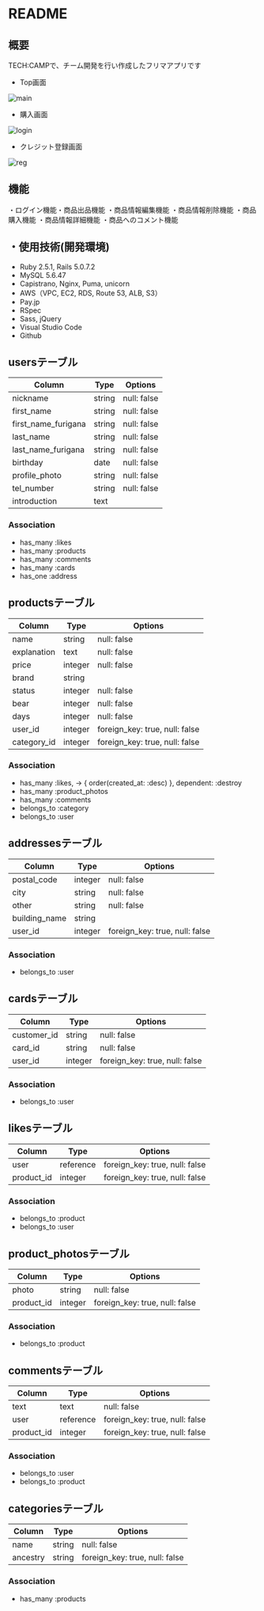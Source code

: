 # README

## 概要
TECH:CAMPで、チーム開発を行い作成したフリマアプリです
* Top画面

![main](https://user-images.githubusercontent.com/63226783/86332392-6fc3da00-bc85-11ea-8315-6f16b2cbd789.gif)

* 購入画面

![login](https://user-images.githubusercontent.com/63226783/86332705-d812bb80-bc85-11ea-8e11-e6a8a5facd94.gif)

* クレジット登録画面

![reg](https://i.gyazo.com/d8b0ed3e7403f9c0c31086e72b8a2656.png)

## 機能
・ログイン機能・商品出品機能 ・商品情報編集機能 ・商品情報削除機能 ・商品購入機能 ・商品情報詳細機能 ・商品へのコメント機能

## ・使用技術(開発環境)
* Ruby 2.5.1, Rails 5.0.7.2
* MySQL 5.6.47
* Capistrano, Nginx, Puma, unicorn
* AWS（VPC, EC2, RDS, Route 53, ALB, S3）
* Pay.jp
* RSpec
* Sass, jQuery
* Visual Studio Code  
* Github


## usersテーブル

|Column|Type|Options|
|------|----|-------|
|nickname|string|null: false|
|first_name|string|null: false|
|first_name_furigana|string|null: false|
|last_name|string|null: false|
|last_name_furigana|string|null: false|
|birthday|date|null: false|
|profile_photo|string|null: false|
|tel_number|string|null: false|
|introduction|text|


### Association
- has_many :likes
- has_many :products
- has_many :comments
- has_many :cards
- has_one :address


## productsテーブル

|Column|Type|Options|
|------|----|-------|
|name|string|null: false|
|explanation|text|null: false|
|price|integer|null: false|
|brand|string|
|status|integer|null: false|
|bear|integer|null: false|
|days|integer|null: false|
|user_id|integer|foreign_key: true, null: false|
|category_id|integer|foreign_key: true, null: false|

### Association
- has_many :likes, -> { order(created_at: :desc) }, dependent: :destroy
- has_many :product_photos
- has_many :comments
- belongs_to :category
- belongs_to :user


## addressesテーブル

|Column|Type|Options|
|------|----|-------|
|postal_code|integer|null: false|
|city|string|null: false|
|other|string|null: false|
|building_name|string|
|user_id|integer|foreign_key: true, null: false|

### Association
- belongs_to :user


## cardsテーブル

|Column|Type|Options|
|------|----|-------|
|customer_id|string|null: false|
|card_id|string|null: false|
|user_id|integer|foreign_key: true, null: false|

### Association
- belongs_to :user


## likesテーブル

|Column|Type|Options|
|------|----|-------|
|user|reference|foreign_key: true, null: false|
|product_id|integer|foreign_key: true, null: false|

### Association
- belongs_to :product
- belongs_to :user


## product_photosテーブル

|Column|Type|Options|
|------|----|-------|
|photo|string|null: false|
|product_id|integer|foreign_key: true, null: false|

### Association
- belongs_to :product


## commentsテーブル

|Column|Type|Options|
|------|----|-------|
|text|text|null: false|
|user|reference|foreign_key: true, null: false|
|product_id|integer|foreign_key: true, null: false|

### Association
- belongs_to :user
- belongs_to :product


## categoriesテーブル

|Column|Type|Options|
|------|----|-------|
|name|string|null: false|
|ancestry|string|foreign_key: true, null: false|

### Association
- has_many :products



